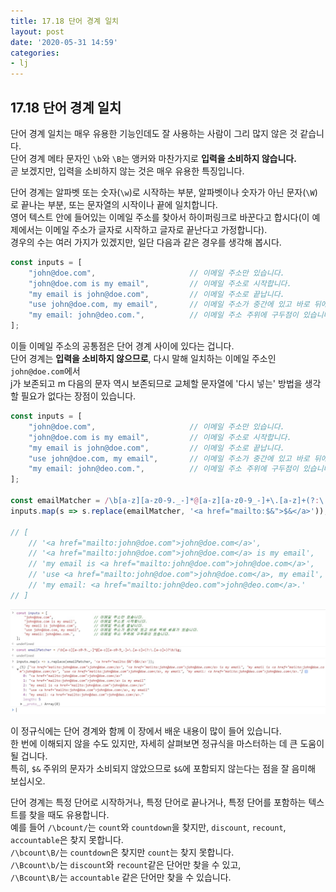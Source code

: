```yaml
---
title: 17.18 단어 경계 일치
layout: post
date: '2020-05-31 14:59'
categories:
- lj
---
```


## 17.18 단어 경계 일치

단어 경계 일치는 매우 유용한 기능인데도 잘 사용하는 사람이 그리 많지 않은 것 같습니다.  
단어 경계 메타 문자인 `\b`와 `\B`는 앵커와 마찬가지로 **입력을 소비하지 않습니다.**  
곧 보겠지만, 입력을 소비하지 않는 것은 매우 유용한 특징입니다.

단어 경계는 알파벳 또는 숫자(`\w`)로 시작하는 부분, 알파벳이나 숫자가 아닌 문자(`\W`)로 
끝나는 부분, 또는 문자열의 시작이나 끝에 일치합니다.  
영어 텍스트 안에 들어있는 이메일 주소를 찾아서 하이퍼링크로 바꾼다고 합시다(이 예제에서는 
이메일 주소가 글자로 시작하고 글자로 끝난다고 가정합니다).  
경우의 수는 여러 가지가 있겠지만, 일단 다음과 같은 경우를 생각해 봅시다.

```javascript
const inputs = [
    "john@doe.com",                     // 이메일 주소만 있습니다.
    "john@doe.com is my email",         // 이메일 주소로 시작합니다.
    "my email is john@doe.com",         // 이메일 주소로 끝납니다.
    "use john@doe.com, my email",       // 이메일 주소가 중간에 있고 바로 뒤에 쉼표가 있습니다.
    "my email: john@deo.com.",          // 이메일 주소 주위에 구두점이 있습니다.
];
```

이들 이메일 주소의 공통점은 단어 경계 사이에 있다는 겁니다.  
단어 경계는 **입력을 소비하지 않으므로**, 다시 말해 일치하는 이메일 주소인 `john@doe.com`에서  
j가 보존되고 m 다음의 문자 역시 보존되므로 교체할 문자열에 '다시 넣는' 방법을 생각할 필요가 없다는 
장점이 있습니다.

```javascript
const inputs = [
    "john@doe.com",                     // 이메일 주소만 있습니다.
    "john@doe.com is my email",         // 이메일 주소로 시작합니다.
    "my email is john@doe.com",         // 이메일 주소로 끝납니다.
    "use john@doe.com, my email",       // 이메일 주소가 중간에 있고 바로 뒤에 쉼표가 있습니다.
    "my email: john@deo.com.",          // 이메일 주소 주위에 구두점이 있습니다.
];

const emailMatcher = /\b[a-z][a-z0-9._-]*@[a-z][a-z0-9_-]+\.[a-z]+(?:\.[a-z]+)?\b/ig;
inputs.map(s => s.replace(emailMatcher, '<a href="mailto:$&">$&</a>'));

// [
    // '<a href="mailto:john@doe.com">john@doe.com</a>', 
    // '<a href="mailto:john@doe.com">john@doe.com</a> is my email', 
    // 'my email is <a href="mailto:john@doe.com">john@doe.com</a>', 
    // 'use <a href="mailto:john@doe.com">john@doe.com</a>, my email', 
    // 'my email: <a href="mailto:john@deo.com">john@deo.com</a>.'
// ]
```

![](/static/img/learningjs/image188.jpg)

이 정규식에는 단어 경계와 함께 이 장에서 배운 내용이 많이 들어 있습니다.  
한 번에 이해되지 않을 수도 있지만, 자세히 살펴보면 정규식을 마스터하는 데 큰 도움이 될 겁니다.  
특히, `$&` 주위의 문자가 소비되지 않았으므로 `$&`에 포함되지 않는다는 점을 잘 음미해 보십시오.

단어 경계는 특정 단어로 시작하거나, 특정 단어로 끝나거나, 특정 단어를 포함하는 텍스트를 찾을 때도 
유용합니다.  
예를 들어 `/\bcount/`는 `count`와 `countdown`을 찾지만, `discount`, `recount`, `accountable`은 
찾지 못합니다.  
`/\bcount\B/`는 `countdown`은 찾지만 `count`는 찾지 못합니다.  
`/\Bcount\b/`는 `discount`와 `recount`같은 단어만 찾을 수 있고,  
`/\Bcount\B/`는 `accountable` 같은 단어만 찾을 수 있습니다. 






